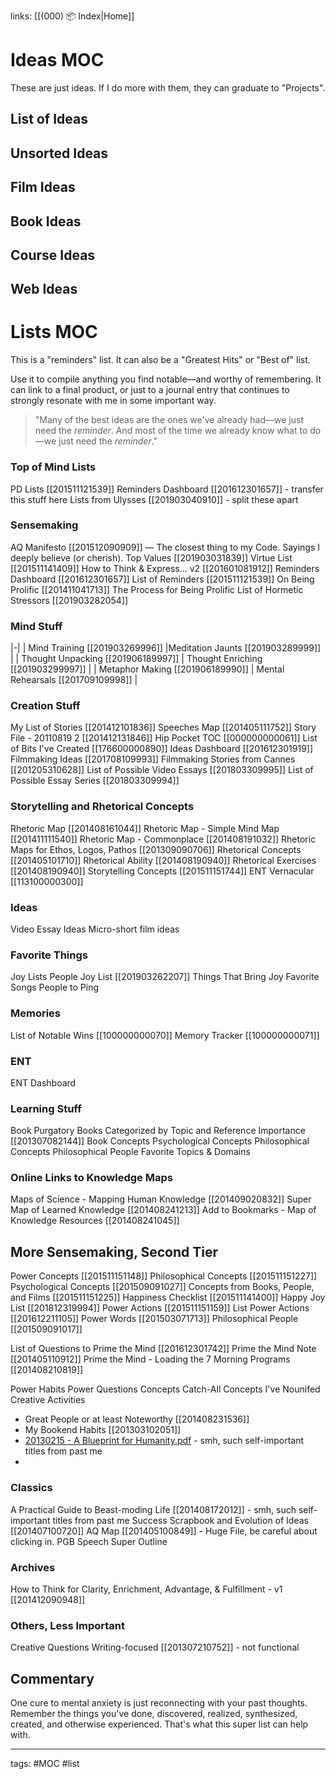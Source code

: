 links: [[(000) 📦 Index|Home]]

# Ideas MOC
These are just ideas. If I do more with them, they can graduate to "Projects".

## List of Ideas

## Unsorted Ideas

## Film Ideas 

## Book Ideas

## Course Ideas

## Web Ideas

# Lists MOC
 This is a "reminders" list. It can also be a "Greatest Hits" or "Best of" list. 
 
 Use it to compile anything you find notable—and worthy of remembering. It can link to a final product, or just to a journal entry that continues to strongly resonate with me in some important way.
 
 > "Many of the best ideas are the ones we've already had—we just need the *reminder*. And most of the time we already know what to do—we just need the *reminder*."

### Top of Mind Lists
PD Lists [[201511121539]]
Reminders Dashboard [[201612301657]] - transfer this stuff here
Lists from Ulysses [[201903040910]] - split these apart

### Sensemaking
AQ Manifesto [[201512090909]] — The closest thing to my Code. Sayings I deeply believe (or cherish).
Top Values [[201903031839]]
Virtue List [[201511141409]]
How to Think & Express... v2 [[201601081912]]
Reminders Dashboard [[201612301657]]
List of Reminders [[201511121539]]
On Being Prolific [[201411041713]] The Process for Being Prolific
List of Hormetic Stressors [[201903282054]]

### Mind Stuff
|-|
| Mind Training [[201903269996]] |Meditation Jaunts [[201903289999]] |
| Thought Unpacking [[201906189997]] | Thought Enriching [[201903299997]] |
| Metaphor Making [[201906189990]] | Mental Rehearsals [[201709109998]] |

### Creation Stuff
My List of Stories [[201412101836]]
Speeches Map [[201405111752]]
Story File - 20110819 2 [[201412131846]]
Hip Pocket TOC [[000000000061]]
List of Bits I've Created [[176600000890]]
Ideas Dashboard [[201612301919]]
Filmmaking Ideas [[201708109993]]
Filmmaking Stories from Cannes [[201205310628]]
List of Possible Video Essays [[201803309995]]
List of Possible Essay Series [[201803309994]]

### Storytelling and Rhetorical Concepts
Rhetoric Map [[201408161044]]
Rhetoric Map - Simple Mind Map [[201411111540]]
Rhetoric Map - Commonplace [[201408191032]]
Rhetoric Maps for Ethos, Logos, Pathos [[201309090706]]
Rhetorical Concepts [[201405101710]]
Rhetorical Ability [[201408190940]]
Rhetorical Exercises [[201408190940]]
Storytelling Concepts [[201511151744]]
ENT Vernacular [[113100000300]] 

### Ideas
Video Essay Ideas
Micro-short film ideas

### Favorite Things
Joy Lists
People Joy List [[201903262207]]
Things That Bring Joy
Favorite Songs
People to Ping

### Memories
List of Notable Wins [[100000000070]]
Memory Tracker [[100000000071]]

### ENT
ENT Dashboard

### Learning Stuff
Book Purgatory
Books Categorized by Topic and Reference Importance [[201307082144]]
Book Concepts
Psychological Concepts
Philosophical Concepts
Philosophical People
Favorite Topics & Domains

### Online Links to Knowledge Maps
Maps of Science - Mapping Human Knowledge [[201409020832]]
Super Map of Learned Knowledge [[201408241213]]
Add to Bookmarks - Map of Knowledge Resources [[201408241045]]

## More Sensemaking, Second Tier
Power Concepts [[201511151148]]
Philosophical Concepts [[201511151227]]
Psychological Concepts [[201509091027]]
Concepts from Books, People, and Films [[201511151225]]
Happiness Checklist [[201511141400]]
Happy Joy List [[201812319994]]
Power Actions [[201511151159]] 
List Power Actions [[201612211105]]
Power Words [[201503071713]]
Philosophical People [[201509091017]]

List of Questions to Prime the Mind [[201612301742]]
Prime the Mind Note [[201405110912]]
Prime the Mind - Loading the 7 Morning Programs [[201408210819]]


Power Habits
Power Questions
Concepts Catch-All
Concepts I've Nounifed
Creative Activities
- Great People or at least Noteworthy [[201408231536]]
- My Bookend Habits [[201303102051]]
- [20130215 - A Blueprint for Humanity.pdf](hook://file/S3TpAl9bd?p=QWxsU2Vhc29ucy8yIE1hcHM=&n=20130215%20-%20A%20Blueprint%20for%20Humanity.pdf) - smh, such self-important titles from past me
- 

### Classics
A Practical Guide to Beast-moding Life [[201408172012]] - smh, such self-important titles from past me
Success Scrapbook and Evolution of Ideas [[201407100720]]
AQ Map [[201405100849]] - Huge File, be careful about clicking in.
PGB Speech Super Outline

### Archives
How to Think for Clarity, Enrichment, Advantage, & Fulfillment - v1 [[201412090948]]

### Others, Less Important
Creative Questions Writing-focused [[201307210752]] - not functional

## Commentary
One cure to mental anxiety is just reconnecting with your past thoughts. Remember the things you've done, discovered, realized, synthesized, created, and otherwise experienced. That's what this super list can help with.

---
tags: #MOC #list